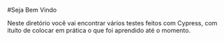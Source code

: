 #Seja Bem Vindo

Neste diretório você vai encontrar vários testes feitos com Cypress, com ituíto de colocar em prática o que foi aprendido até o momento.
